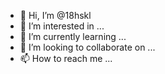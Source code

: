 - 👋 Hi, I’m @18hskl
- 👀 I’m interested in ...
- 🌱 I’m currently learning ...
- 💞️ I’m looking to collaborate on ...
- 📫 How to reach me ...

<!---
18hskl/18hskl is a ✨ special ✨ repository because its `README.md` (this file) appears on your GitHub profile.
You can click the Preview link to take a look at your changes.
--->
